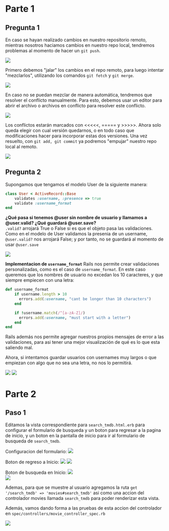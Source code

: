 # Parte 1
## Pregunta 1
En caso se hayan realizado cambios en nuestro repositorio remoto, mientras nosotros haciamos cambios en nuestro repo local, tendremos problemas al momento de hacer un `git push`. 

![](./imgs/MergeFail.png)

Primero debemos "jalar" los cambios en el repo remoto, para luego intentar "mezclarlos", utilizando los comandos `git fetch` y `git merge`.

![](./imgs/FetchAndMergeError.png)

En caso no se puedan mezclar de manera automática, tendremos que resolver el conflicto manualmente. Para esto, debemos usar un editor para abrir el archivo o archivos en conflicto para resolver este conflicto. 

![](./imgs/conflicto.png)

Los conflictos estarán marcados con <<<<<, ===== y >>>>>. Ahora solo queda elegir con cual versión quedarnos, o en todo caso que modificaciones hacer para incorporar estas dos versiones. Una vez resuelto, con `git add, git commit` ya podremos "empujar" nuestro repo local al remoto.

![](./imgs/MergeSolved.png)

## Pregunta 2
Supongamos que tengamos el modelo User de la siguiente manera:

```ruby
class User < ActiveRecord::Base
    validates :username, :presence => true
    validate :username_format
end
```

**¿Qué pasa si tenemos @user sin nombre de usuario y llamamos a @user.valid? ¿Qué guardará @user.save?**  
`.valid?` arrojará True o False si es que el objeto pasa las validaciones. Como en el modelo de User validamos la presenia de un username, `@user.valid?` nos arrojará False; y por tanto, no se guardará al momento de usar `@user.save`

![](./imgs/WontSaveValidationError.png)

**Implementacion de `username_format`**
Rails nos permite crear validaciones personalizadas, como es el caso de `username_format`. En este caso queremos que los nombres de usuario no excedan los 10 caracteres, y que siempre empiecen con una letra:

```ruby
def username_format
    if username.length > 10
      errors.add(:username, "cant be longer than 10 characters")
    end

    if !username.match(/^[a-zA-Z]/)
      errors.add(:username, "must start with a letter")
    end
end
```

Rails además nos permite agregar nuestros propios mensajes de error a las validaciones, para asi tener una mejor visualización de qué es lo que esta saliendo mal.

Ahora, si intentamos guardar usuarios con usernames muy largos o que empiezan con algo que no sea una letra, no nos lo permitirá.

![](./imgs/FirstLetter.png)
![](./imgs/LongUsername.png)

# Parte 2

## Paso 1  
Editamos la vista correspondiente para `search_tmdb.html.erb` para configurar el formulario de busqueda y un boton para regresar a la pagina de inicio, y un boton en la pantalla de inicio para ir al formulario de busqueda de `search_tmdb`.

Configuracion del formulario:
![](./imgs/form_tag.png)  

Boton de regreso a Inicio:
![](./imgs/search_tmdb_button.png)
![](./imgs/boton1.png)  

Boton de busqueda en Inicio:
![](./imgs/search_tmdb_button.png)  
![](./imgs/boton2.png)

Ademas, para que se muestre al usuario agregamos la ruta `get '/search_tmdb' => 'movies#search_tmdb'` asi como una accion del controlador movies llamada `search_tmdb` para poder renderizar esta vista.

Además, vamos dando forma a las pruebas de esta accion del controlador en `spec/controllers/movie_controller_spec.rb`

![](./imgs/test1.png)  




